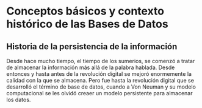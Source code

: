 # Conceptos básicos y contexto histórico de las Bases de Datos

## Historia de la persistencia de la información

Desde hace mucho tiempo, el tiempo de los sumerios, se comenzó a tratar de almacenar la información más allá de la palabra hablada. Desde entonces y hasta antes de la revolución digital se mejoró enormemente la calidad con la que se almacena. Pero fue hasta la revolución digital que se desarrolló el término de base de datos, cuando a Von Neuman y su modelo computacional se les olvidó creaer un modelo persistente para almacenar los datos.

